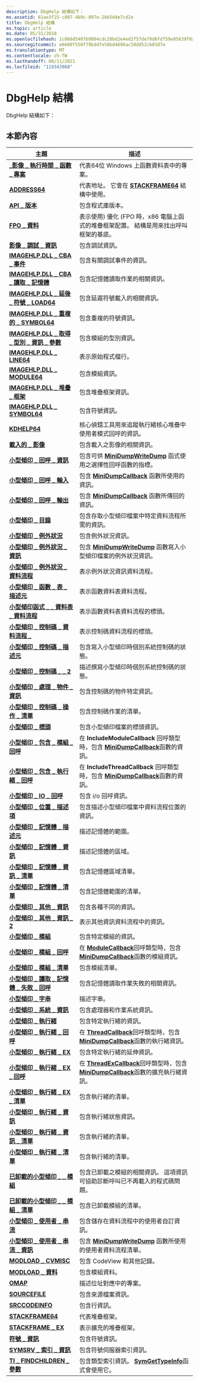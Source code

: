 ```yaml
---
description: DbgHelp 結構如下：
ms.assetid: 61ae3f25-c807-4b9c-897e-2b65d4e7cd2e
title: DbgHelp 結構
ms.topic: article
ms.date: 05/31/2018
ms.openlocfilehash: 1c868d5487b9804cdc28bd2e4ed2f57de79d6fd759e85639f0a8682180919127
ms.sourcegitcommit: e6600f550f79bddfe58bd4696ac50dd52cb03d7e
ms.translationtype: MT
ms.contentlocale: zh-TW
ms.lasthandoff: 08/11/2021
ms.locfileid: "119343968"
---
```

# <a name="dbghelp-structures"></a>DbgHelp 結構

DbgHelp 結構如下：

## <a name="in-this-section"></a>本節內容



| 主題                                                                                                 | 描述                                                                                                                                                                                        |
|-------------------------------------------------------------------------------------------------------|----------------------------------------------------------------------------------------------------------------------------------------------------------------------------------------------------|
| [**\_影像 \_ 執行時間 \_ 函數 \_ 專案**](/windows/win32/api/winnt/ns-winnt-runtime_function)<br/>                 | 代表64位 Windows 上函數資料表中的專案。<br/>                                                                                                                            |
| [**ADDRESS64**](/windows/desktop/api/DbgHelp/ns-dbghelp-address)<br/>                                                         | 代表地址。 它會在 [**STACKFRAME64**](/windows/desktop/api/DbgHelp/ns-dbghelp-stackframe) 結構中使用。<br/>                                                                                            |
| [**API \_ 版本**](/windows/desktop/api/DbgHelp/ns-dbghelp-api_version)<br/>                                                    | 包含程式庫版本。<br/>                                                                                                                                                           |
| [**FPO \_ 資料**](/windows/desktop/api/WinNT/ns-winnt-fpo_data)<br/>                                                          | 表示使用) 優化 (FPO 時，x86 電腦上函式的堆疊框架配置。 結構是用來找出呼叫框架的基底。<br/> |
| [**影像 \_ 調試 \_ 資訊**](/windows/desktop/api/DbgHelp/ns-dbghelp-image_debug_information)<br/>                           | 包含調試資訊。<br/>                                                                                                                                                         |
| [**IMAGEHLP.DLL \_ CBA \_ 事件**](/windows/desktop/api/DbgHelp/ns-dbghelp-imagehlp_cba_event)<br/>                                     | 包含有關調試事件的資訊。<br/>                                                                                                                                           |
| [**IMAGEHLP.DLL \_ CBA \_ 讀取 \_ 記憶體**](/windows/desktop/api/DbgHelp/ns-dbghelp-imagehlp_cba_read_memory)<br/>                        | 包含記憶體讀取作業的相關資訊。<br/>                                                                                                                                     |
| [**IMAGEHLP.DLL \_ 延後 \_ 符號 \_ LOAD64**](/windows/desktop/api/DbgHelp/ns-dbghelp-imagehlp_deferred_symbol_load)<br/>          | 包含延遲符號載入的相關資訊。<br/>                                                                                                                                      |
| [**IMAGEHLP.DLL \_ 重複的 \_ SYMBOL64**](/windows/desktop/api/DbgHelp/ns-dbghelp-imagehlp_duplicate_symbol)<br/>                   | 包含重複的符號資訊。<br/>                                                                                                                                                  |
| [**IMAGEHLP.DLL \_ 取得 \_ 型別 \_ 資訊 \_ 參數**](/windows/desktop/api/DbgHelp/ns-dbghelp-imagehlp_get_type_info_params)<br/>             | 包含模組的型別資訊。<br/>                                                                                                                                                 |
| [**IMAGEHLP.DLL \_ LINE64**](/windows/desktop/api/DbgHelp/ns-dbghelp-imagehlp_line)<br/>                                            | 表示原始程式檔行。<br/>                                                                                                                                                          |
| [**IMAGEHLP.DLL \_ MODULE64**](/windows/desktop/api/DbgHelp/ns-dbghelp-imagehlp_module)<br/>                                        | 包含模組資訊。<br/>                                                                                                                                                            |
| [**IMAGEHLP.DLL \_ 堆疊 \_ 框架**](/windows/desktop/api/DbgHelp/ns-dbghelp-imagehlp_stack_frame)<br/>                                 | 包含堆疊框架資訊。<br/>                                                                                                                                                   |
| [**IMAGEHLP.DLL \_ SYMBOL64**](/windows/desktop/api/DbgHelp/ns-dbghelp-imagehlp_symbol)<br/>                                        | 包含符號資訊。<br/>                                                                                                                                                            |
| [**KDHELP64**](/windows/desktop/api/DbgHelp/ns-dbghelp-kdhelp)<br/>                                                           | 核心偵錯工具用來追蹤執行緒核心堆疊中使用者模式回呼的資訊。<br/>                                                                           |
| [**載入的 \_ 影像**](/windows/desktop/api/DbgHelp/ns-dbghelp-loaded_image)<br/>                                                  | 包含載入之影像的相關資訊。<br/>                                                                                                                                            |
| [**小型傾印 \_ 回呼 \_ 資訊**](/windows/desktop/api/minidumpapiset/ns-minidumpapiset-minidump_callback_information)<br/>               | 包含可供 [**MiniDumpWriteDump**](/windows/desktop/api/minidumpapiset/nf-minidumpapiset-minidumpwritedump) 函式使用之選擇性回呼函數的指標。<br/>                                                    |
| [**小型傾印 \_ 回呼 \_ 輸入**](/windows/desktop/api/minidumpapiset/ns-minidumpapiset-minidump_callback_input)<br/>                           | 包含 [**MiniDumpCallback**](/windows/desktop/api/minidumpapiset/nc-minidumpapiset-minidump_callback_routine) 函數所使用的資訊。<br/>                                                                                                 |
| [**小型傾印 \_ 回呼 \_ 輸出**](/windows/desktop/api/minidumpapiset/ns-minidumpapiset-minidump_callback_output)<br/>                         | 包含 [**MiniDumpCallback**](/windows/desktop/api/minidumpapiset/nc-minidumpapiset-minidump_callback_routine) 函數所傳回的資訊。<br/>                                                                                             |
| [**小型傾印 \_ 目錄**](/windows/desktop/api/minidumpapiset/ns-minidumpapiset-minidump_directory)<br/>                                      | 包含存取小型傾印檔案中特定資料流程所需的資訊。<br/>                                                                                                    |
| [**小型傾印 \_ 例外狀況**](/windows/desktop/api/minidumpapiset/ns-minidumpapiset-minidump_exception)<br/>                                      | 包含例外狀況資訊。<br/>                                                                                                                                                         |
| [**小型傾印 \_ 例外狀況 \_ 資訊**](/windows/desktop/api/minidumpapiset/ns-minidumpapiset-minidump_exception_information)<br/>             | 包含 [**MiniDumpWriteDump**](/windows/desktop/api/minidumpapiset/nf-minidumpapiset-minidumpwritedump) 函數寫入小型傾印檔案的例外狀況資訊。<br/>                                                         |
| [**小型傾印 \_ 例外狀況 \_ 資料流程**](/windows/desktop/api/minidumpapiset/ns-minidumpapiset-minidump_exception_stream)<br/>                       | 表示例外狀況資訊資料流程。<br/>                                                                                                                                             |
| [**小型傾印 \_ 函數 \_ 表 \_ 描述元**](/windows/desktop/api/minidumpapiset/ns-minidumpapiset-minidump_function_table_descriptor)<br/>    | 表示函數資料表資料流程。<br/>                                                                                                                                                     |
| [**小型傾印函式 \_ \_ 資料表 \_ 資料流程**](/windows/desktop/api/minidumpapiset/ns-minidumpapiset-minidump_function_table_stream)<br/>            | 表示函數資料表資料流程的標頭。<br/>                                                                                                                                    |
| [**小型傾印 \_ 控制碼 \_ 資料流程 \_**](/windows/desktop/api/minidumpapiset/ns-minidumpapiset-minidump_handle_data_stream)<br/>                  | 表示控制碼資料流程的標頭。<br/>                                                                                                                                         |
| [**小型傾印 \_ 控制碼 \_ 描述元**](/windows/desktop/api/minidumpapiset/ns-minidumpapiset-minidump_handle_descriptor)<br/>                     | 包含寫入小型傾印時個別系統控制碼的狀態。<br/>                                                                                                 |
| [**小型傾印 \_ 控制碼 \_ \_ 2**](/windows/desktop/api/minidumpapiset/ns-minidumpapiset-minidump_handle_descriptor_2)<br/>                    | 描述撰寫小型傾印時個別系統控制碼的狀態。<br/>                                                                                                |
| [**小型傾印 \_ 處理 \_ 物件 \_ 資訊**](/windows/desktop/api/minidumpapiset/ns-minidumpapiset-minidump_handle_object_information)<br/>        | 包含控制碼的物件特定資訊。<br/>                                                                                                                                      |
| [**小型傾印 \_ 控制碼 \_ 操作 \_ 清單**](/windows/desktop/api/minidumpapiset/ns-minidumpapiset-minidump_handle_operation_list)<br/>                | 包含控制碼作業的清單。<br/>                                                                                                                                                   |
| [**小型傾印 \_ 標頭**](/windows/desktop/api/minidumpapiset/ns-minidumpapiset-minidump_header)<br/>                                            | 包含小型傾印檔案的標頭資訊。<br/>                                                                                                                                      |
| [**小型傾印 \_ 包含 \_ 模組 \_ 回呼**](/windows/desktop/api/minidumpapiset/ns-minidumpapiset-minidump_include_module_callback)<br/>        | 在 **IncludeModuleCallback** 回呼類型時，包含 [**MiniDumpCallback**](/windows/desktop/api/minidumpapiset/nc-minidumpapiset-minidump_callback_routine)函數的資訊。<br/>                                                 |
| [**小型傾印 \_ 包含 \_ 執行緒 \_ 回呼**](/windows/desktop/api/minidumpapiset/ns-minidumpapiset-minidump_include_thread_callback)<br/>        | 在 **IncludeThreadCallback** 回呼類型時，包含 [**MiniDumpCallback**](/windows/desktop/api/minidumpapiset/nc-minidumpapiset-minidump_callback_routine)函數的資訊。<br/>                                                 |
| [**小型傾印 \_ IO \_ 回呼**](/windows/desktop/api/minidumpapiset/ns-minidumpapiset-minidump_io_callback)<br/>                                     | 包含 i/o 回呼資訊。<br/>                                                                                                                                                      |
| [**小型傾印 \_ 位置 \_ 描述項**](/windows/desktop/api/minidumpapiset/ns-minidumpapiset-minidump_location_descriptor)<br/>                 | 包含描述小型傾印檔案中資料流程位置的資訊。<br/>                                                                                                   |
| [**小型傾印 \_ 記憶體 \_ 描述元**](/windows/desktop/api/minidumpapiset/ns-minidumpapiset-minidump_memory_descriptor)<br/>                     | 描述記憶體的範圍。<br/>                                                                                                                                                            |
| [**小型傾印 \_ 記憶體 \_ 資訊**](/windows/desktop/api/minidumpapiset/ns-minidumpapiset-minidump_memory_info)<br/>                                 | 描述記憶體的區域。<br/>                                                                                                                                                           |
| [**小型傾印 \_ 記憶體 \_ 資訊 \_ 清單**](/windows/desktop/api/minidumpapiset/ns-minidumpapiset-minidump_memory_info_list)<br/>                      | 包含記憶體區域清單。<br/>                                                                                                                                                      |
| [**小型傾印 \_ 記憶體 \_ 清單**](/windows/desktop/api/minidumpapiset/ns-minidumpapiset-minidump_memory64_list)<br/>                                 | 包含記憶體範圍的清單。<br/>                                                                                                                                                       |
| [**小型傾印 \_ 其他 \_ 資訊**](/windows/desktop/api/minidumpapiset/ns-minidumpapiset-minidump_misc_info)<br/>                                     | 包含各種不同的資訊。<br/>                                                                                                                                                      |
| [**小型傾印 \_ 其他 \_ 資訊 \_ 2**](/windows/desktop/api/minidumpapiset/ns-minidumpapiset-minidump_misc_info_2)<br/>                                    | 表示其他資訊資料流程中的資訊。<br/>                                                                                                                         |
| [**小型傾印 \_ 模組**](/windows/desktop/api/minidumpapiset/ns-minidumpapiset-minidump_module)<br/>                                            | 包含特定模組的資訊。<br/>                                                                                                                                             |
| [**小型傾印 \_ 模組 \_ 回呼**](/windows/desktop/api/minidumpapiset/ns-minidumpapiset-minidump_module_callback)<br/>                         | 在 [**ModuleCallback**](/windows/desktop/api/minidumpapiset/ne-minidumpapiset-minidump_callback_type)回呼類型時，包含 [**MiniDumpCallback**](/windows/desktop/api/minidumpapiset/nc-minidumpapiset-minidump_callback_routine)函數的模組資訊。<br/>                   |
| [**小型傾印 \_ 模組 \_ 清單**](/windows/desktop/api/minidumpapiset/ns-minidumpapiset-minidump_module_list)<br/>                                 | 包含模組清單。<br/>                                                                                                                                                             |
| [**小型傾印 \_ 讀取 \_ 記憶體 \_ 失敗 \_ 回呼**](/windows/desktop/api/minidumpapiset/ns-minidumpapiset-minidump_read_memory_failure_callback)<br/> | 包含記憶體讀取作業失敗的相關資訊。<br/>                                                                                                                              |
| [**小型傾印 \_ 字串**](/windows/desktop/api/minidumpapiset/ns-minidumpapiset-minidump_string)<br/>                                            | 描述字串。<br/>                                                                                                                                                                     |
| [**小型傾印 \_ 系統 \_ 資訊**](/windows/desktop/api/minidumpapiset/ns-minidumpapiset-minidump_system_info)<br/>                                 | 包含處理器和作業系統資訊。<br/>                                                                                                                                    |
| [**小型傾印 \_ 執行緒**](/windows/desktop/api/minidumpapiset/ns-minidumpapiset-minidump_thread)<br/>                                            | 包含特定執行緒的資訊。<br/>                                                                                                                                             |
| [**小型傾印 \_ 執行緒 \_ 回呼**](/windows/desktop/api/minidumpapiset/ns-minidumpapiset-minidump_thread_callback)<br/>                         | 在 [**ThreadCallback**](/windows/desktop/api/minidumpapiset/ne-minidumpapiset-minidump_callback_type)回呼類型時，包含 [**MiniDumpCallback**](/windows/desktop/api/minidumpapiset/nc-minidumpapiset-minidump_callback_routine)函數的執行緒資訊。<br/>                   |
| [**小型傾印 \_ 執行緒 \_ EX**](/windows/desktop/api/minidumpapiset/ns-minidumpapiset-minidump_thread_ex)<br/>                                     | 包含特定執行緒的延伸資訊。<br/>                                                                                                                                    |
| [**小型傾印 \_ 執行緒 \_ EX \_ 回呼**](/windows/desktop/api/minidumpapiset/ns-minidumpapiset-minidump_thread_ex_callback)<br/>                  | 在 [**ThreadExCallback**](/windows/desktop/api/minidumpapiset/ne-minidumpapiset-minidump_callback_type)回呼類型時，包含 [**MiniDumpCallback**](/windows/desktop/api/minidumpapiset/nc-minidumpapiset-minidump_callback_routine)函數的擴充執行緒資訊。<br/>        |
| [**小型傾印 \_ 執行緒 \_ EX \_ 清單**](/windows/desktop/api/minidumpapiset/ns-minidumpapiset-minidump_thread_ex_list)<br/>                          | 包含執行緒的清單。<br/>                                                                                                                                                             |
| [**小型傾印 \_ 執行緒 \_ 資訊**](/windows/desktop/api/minidumpapiset/ns-minidumpapiset-minidump_thread_info)<br/>                                 | 包含執行緒狀態資訊。<br/>                                                                                                                                                      |
| [**小型傾印 \_ 執行緒 \_ 資訊 \_ 清單**](/windows/desktop/api/minidumpapiset/ns-minidumpapiset-minidump_thread_info_list)<br/>                      | 包含執行緒的清單。<br/>                                                                                                                                                             |
| [**小型傾印 \_ 執行緒 \_ 清單**](/windows/desktop/api/minidumpapiset/ns-minidumpapiset-minidump_thread_list)<br/>                                 | 包含執行緒的清單。<br/>                                                                                                                                                             |
| [**已卸載的小型傾印 \_ \_ 模組**](/windows/desktop/api/minidumpapiset/ns-minidumpapiset-minidump_unloaded_module)<br/>                         | 包含已卸載之模組的相關資訊。 這項資訊可協助診斷呼叫已不再載入的程式碼問題。<br/>                                          |
| [**已卸載的小型傾印 \_ \_ 模組 \_ 清單**](/windows/desktop/api/minidumpapiset/ns-minidumpapiset-minidump_unloaded_module_list)<br/>              | 包含已卸載模組的清單。<br/>                                                                                                                                                    |
| [**小型傾印 \_ 使用者 \_ 串流**](/windows/desktop/api/minidumpapiset/ns-minidumpapiset-minidump_user_stream)<br/>                                 | 包含儲存在資料流程中的使用者自訂資訊。<br/>                                                                                                                              |
| [**小型傾印 \_ 使用者 \_ 串流 \_ 資訊**](/windows/desktop/api/minidumpapiset/ns-minidumpapiset-minidump_user_stream_information)<br/>        | 包含 [**MiniDumpWriteDump**](/windows/desktop/api/minidumpapiset/nf-minidumpapiset-minidumpwritedump) 函數所使用的使用者資料流程清單。<br/>                                                                               |
| [**MODLOAD \_ CVMISC**](/windows/desktop/api/DbgHelp/ns-dbghelp-modload_cvmisc)<br/>                                                  | 包含 CodeView 和其他記錄。<br/>                                                                                                                                                     |
| [**MODLOAD \_ 資料**](/windows/desktop/api/DbgHelp/ns-dbghelp-modload_data)<br/>                                                  | 包含模組資料。<br/>                                                                                                                                                                   |
| [**OMAP**](/windows/desktop/api/Dbghelp/ns-dbghelp-omap)<br/>                                                                       | 描述位址對應中的專案。<br/>                                                                                                                                                   |
| [**SOURCEFILE**](/windows/desktop/api/DbgHelp/ns-dbghelp-sourcefile)<br/>                                                       | 包含來源檔案資訊。<br/>                                                                                                                                                       |
| [**SRCCODEINFO**](/windows/desktop/api/DbgHelp/ns-dbghelp-srccodeinfo)<br/>                                                     | 包含行資訊。<br/>                                                                                                                                                              |
| [**STACKFRAME64**](/windows/desktop/api/DbgHelp/ns-dbghelp-stackframe)<br/>                                                   | 代表堆疊框架。<br/>                                                                                                                                                               |
| [**STACKFRAME \_ EX**](/windows/desktop/api/DbgHelp/ns-dbghelp-stackframe_ex)<br/>                                                    | 表示擴充的堆疊框架。<br/>                                                                                                                                                     |
| [**符號 \_ 資訊**](/windows/desktop/api/DbgHelp/ns-dbghelp-symbol_info)<br/>                                                    | 包含符號資訊。<br/>                                                                                                                                                            |
| [**SYMSRV \_ 索引 \_ 資訊**](/windows/desktop/api/Dbghelp/ns-dbghelp-symsrv_index_info)<br/>                                           | 包含符號伺服器索引資訊。<br/>                                                                                                                                               |
| [**TI \_ FINDCHILDREN \_ 參數**](/windows/desktop/api/DbgHelp/ns-dbghelp-ti_findchildren_params)<br/>                             | 包含類型索引資訊。 [**SymGetTypeInfo**](/windows/desktop/api/Dbghelp/nf-dbghelp-symgettypeinfo)函式會使用它。<br/>                                                                                   |



 

 

 




